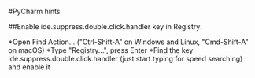 #PyCharm hints

##Enable ide.suppress.double.click.handler key in Registry:

*Open Find Action... ("Ctrl-Shift-A" on Windows and Linux, "Cmd-Shift-A" on macOS)
*Type "Registry...", press Enter
*Find the key ide.suppress.double.click.handler (just start typing for speed searching) and enable it
